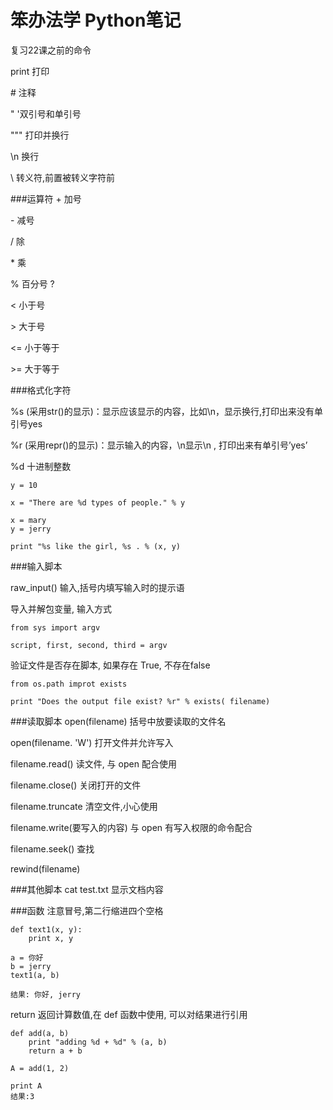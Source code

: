 # 笨办法学 Python笔记

复习22课之前的命令

print 打印

\# 注释

" '双引号和单引号

""" 打印并换行

\\n 换行

\\ 转义符,前置被转义字符前

###运算符
\+ 加号

\- 减号

/ 除

\* 乘

% 百分号  ?

< 小于号

\> 大于号

<= 小于等于

\>= 大于等于



###格式化字符

%s  (采用str()的显示)：显示应该显示的内容，比如\n，显示换行,打印出来没有单引号yes

%r  (采用repr()的显示)：显示输入的内容，\n显示\n  , 打印出来有单引号’yes’

%d  十进制整数


```
y = 10

x = "There are %d types of people." % y 
```
```
x = mary
y = jerry

print "%s like the girl, %s . % (x, y)
```
###输入脚本

raw_input()   输入,括号内填写输入时的提示语

导入并解包变量, 输入方式

```
from sys import argv 

script, first, second, third = argv

```
验证文件是否存在脚本, 如果存在 True, 不存在false


```
from os.path improt exists

print "Does the output file exist? %r" % exists( filename)
```

###读取脚本
open(filename) 括号中放要读取的文件名

open(filename. 'W') 打开文件并允许写入

filename.read() 读文件, 与 open 配合使用

filename.close() 关闭打开的文件

 filename.truncate 清空文件,小心使用

filename.write(要写入的内容) 与 open 有写入权限的命令配合

filename.seek() 查找

rewind(filename)

###其他脚本
cat test.txt 显示文档内容


###函数
 注意冒号,第二行缩进四个空格
```
def text1(x, y):
    print x, y
    
a = 你好
b = jerry
text1(a, b)

结果: 你好, jerry

```

return 返回计算数值,在 def 函数中使用, 
可以对结果进行引用


```
def add(a, b)
    print "adding %d + %d" % (a, b)
    return a + b
    
A = add(1, 2)

print A
结果:3
```

